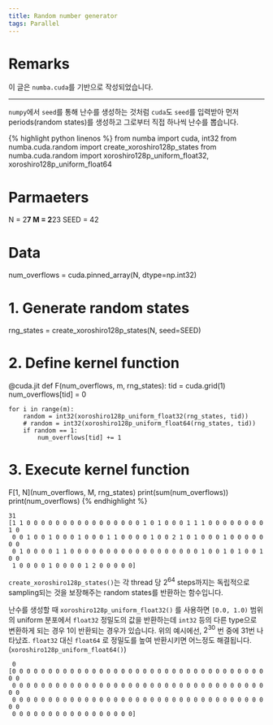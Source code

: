 ```yaml
---
title: Random number generator
tags: Parallel
---
```


# Remarks
이 글은 `numba.cuda`를 기반으로 작성되었습니다.

<!--more-->

--- 

`numpy`에서 `seed`를 통해 난수를 생성하는 것처럼 `cuda`도 `seed`를 입력받아 먼저 periods(random states)를 생성하고 그로부터 직접 하나씩 난수를 뽑습니다.


{% highlight python linenos %}
from numba import cuda, int32
from numba.cuda.random import create_xoroshiro128p_states
from numba.cuda.random import xoroshiro128p_uniform_float32, xoroshiro128p_uniform_float64


# Parmaeters
N = 2**7
M = 2**23
SEED = 42

# Data
num_overflows = cuda.pinned_array(N, dtype=np.int32)

# 1. Generate random states
rng_states = create_xoroshiro128p_states(N, seed=SEED)


# 2. Define kernel function
@cuda.jit
def F(num_overflows, m, rng_states):
    tid = cuda.grid(1)
    num_overflows[tid] = 0
    
    for i in range(m):
        random = int32(xoroshiro128p_uniform_float32(rng_states, tid))
        # random = int32(xoroshiro128p_uniform_float64(rng_states, tid))
        if random == 1:
            num_overflows[tid] += 1


# 3. Execute kernel function
F[1, N](num_overflows, M, rng_states)
print(sum(num_overflows))
print(num_overflows)
{% endhighlight %}

```
31
[1 1 0 0 0 0 0 0 0 0 0 0 0 0 0 0 0 0 1 0 1 0 0 0 1 1 1 0 0 0 0 0 0 0 0 1 0
 0 0 1 0 0 1 0 0 0 1 0 0 0 1 1 0 0 0 0 1 0 0 2 1 0 1 0 0 0 1 0 0 0 0 0 0 0
 0 1 0 0 0 0 1 1 0 0 0 0 0 0 0 0 0 0 0 0 0 0 0 0 0 0 1 0 0 1 0 1 0 0 1 0 0
 1 0 0 0 0 1 0 0 0 0 1 2 0 0 0 0 0]
```

`create_xoroshiro128p_states()`는 각 thread 당 $2^{64}$ steps까지는 독립적으로 sampling되는 것을 보장해주는 random states를 반환하는 함수입니다. 

난수를 생성할 때 `xoroshiro128p_uniform_float32()` 를 사용하면 `[0.0, 1.0)` 범위의 uniform 분포에서 `float32` 정밀도의 값을 반환하는데 `int32` 등의 다른 type으로 변환하게 되는 경우 1이 반환되는 경우가 있습니다. 위의 예시에선, $2^{30}$ 번 중에 31번 나타났죠. `float32` 대신 `float64` 로 정밀도를 높여 반환시키면 어느정도 해결됩니다. (`xoroshiro128p_uniform_float64()`)

```
 0
[0 0 0 0 0 0 0 0 0 0 0 0 0 0 0 0 0 0 0 0 0 0 0 0 0 0 0 0 0 0 0 0 0 0 0 0 0
 0 0 0 0 0 0 0 0 0 0 0 0 0 0 0 0 0 0 0 0 0 0 0 0 0 0 0 0 0 0 0 0 0 0 0 0 0
 0 0 0 0 0 0 0 0 0 0 0 0 0 0 0 0 0 0 0 0 0 0 0 0 0 0 0 0 0 0 0 0 0 0 0 0 0
 0 0 0 0 0 0 0 0 0 0 0 0 0 0 0 0 0]
```